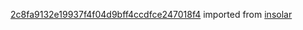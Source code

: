 [2c8fa9132e19937f4f04d9bff4ccdfce247018f4](https://github.com/insolar/insolar/commit/2c8fa9132e19937f4f04d9bff4ccdfce247018f4) imported from [insolar](https://github.com/insolar/insolar)
